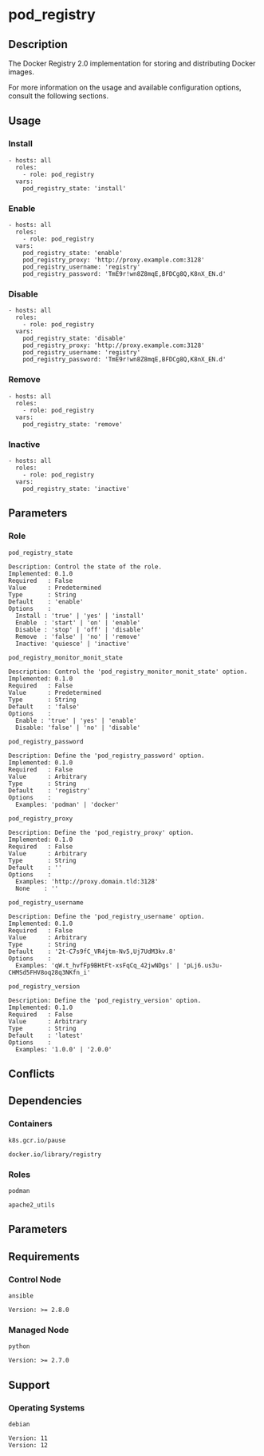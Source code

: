 # pod_registry

## Description

The Docker Registry 2.0 implementation for storing and distributing Docker
images.

For more information on the usage and available configuration options,
consult the following sections.

## Usage

### Install

```
- hosts: all
  roles:
    - role: pod_registry
  vars:
    pod_registry_state: 'install'
```

### Enable

```
- hosts: all
  roles:
    - role: pod_registry
  vars:
    pod_registry_state: 'enable'
    pod_registry_proxy: 'http://proxy.example.com:3128'
    pod_registry_username: 'registry'
    pod_registry_password: 'TmE9r!wn8Z8mqE,BFDCg8Q,K8nX_EN.d'
```

### Disable

```
- hosts: all
  roles:
    - role: pod_registry
  vars:
    pod_registry_state: 'disable'
    pod_registry_proxy: 'http://proxy.example.com:3128'
    pod_registry_username: 'registry'
    pod_registry_password: 'TmE9r!wn8Z8mqE,BFDCg8Q,K8nX_EN.d'
```

### Remove

```
- hosts: all
  roles:
    - role: pod_registry
  vars:
    pod_registry_state: 'remove'
```

### Inactive

```
- hosts: all
  roles:
    - role: pod_registry
  vars:
    pod_registry_state: 'inactive'
```

## Parameters

### Role

`pod_registry_state`

    Description: Control the state of the role.
    Implemented: 0.1.0
    Required   : False
    Value      : Predetermined
    Type       : String
    Default    : 'enable'
    Options    :
      Install : 'true' | 'yes' | 'install'
      Enable  : 'start' | 'on' | 'enable'
      Disable : 'stop' | 'off' | 'disable'
      Remove  : 'false' | 'no' | 'remove'
      Inactive: 'quiesce' | 'inactive'

`pod_registry_monitor_monit_state`

    Description: Control the 'pod_registry_monitor_monit_state' option.
    Implemented: 0.1.0
    Required   : False
    Value      : Predetermined
    Type       : String
    Default    : 'false'
    Options    :
      Enable : 'true' | 'yes' | 'enable'
      Disable: 'false' | 'no' | 'disable'

`pod_registry_password`

    Description: Define the 'pod_registry_password' option.
    Implemented: 0.1.0
    Required   : False
    Value      : Arbitrary
    Type       : String
    Default    : 'registry'
    Options    :
      Examples: 'podman' | 'docker'

`pod_registry_proxy`

    Description: Define the 'pod_registry_proxy' option.
    Implemented: 0.1.0
    Required   : False
    Value      : Arbitrary
    Type       : String
    Default    : ''
    Options    :
      Examples: 'http://proxy.domain.tld:3128'
      None    : ''

`pod_registry_username`

    Description: Define the 'pod_registry_username' option.
    Implemented: 0.1.0
    Required   : False
    Value      : Arbitrary
    Type       : String
    Default    : '2t-C7s9fC_VR4jtm-Nv5,Uj7UdM3kv.8'
    Options    :
      Examples: 'qW.t_hvfFp9BHtFt-xsFqCq_42jwNDgs' | 'pLj6.us3u-CHMSd5FHV8oq28q3NKfn_i'

`pod_registry_version`

    Description: Define the 'pod_registry_version' option.
    Implemented: 0.1.0
    Required   : False
    Value      : Arbitrary
    Type       : String
    Default    : 'latest'
    Options    :
      Examples: '1.0.0' | '2.0.0'

## Conflicts

## Dependencies

### Containers

`k8s.gcr.io/pause`

`docker.io/library/registry`

### Roles

`podman`

`apache2_utils`

## Parameters

## Requirements

### Control Node

`ansible`

    Version: >= 2.8.0

### Managed Node

`python`

    Version: >= 2.7.0

## Support

### Operating Systems

`debian`

    Version: 11
    Version: 12

